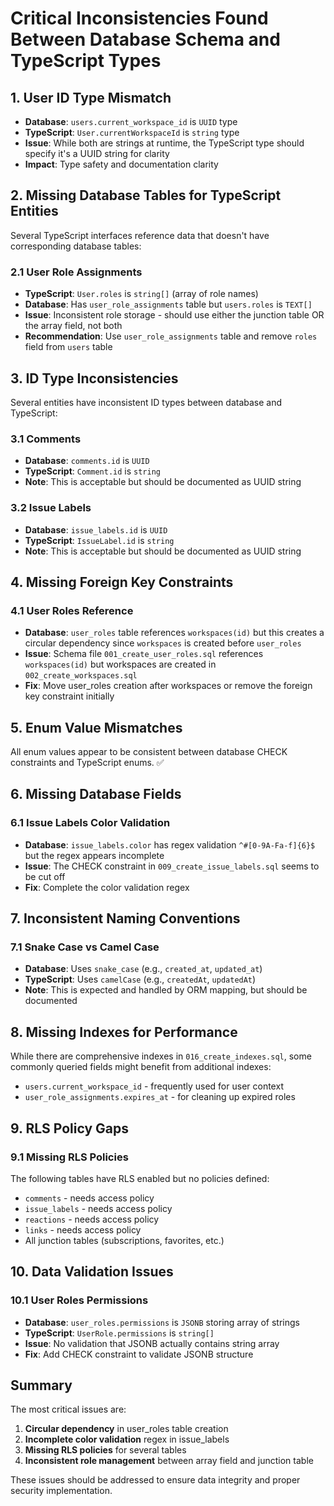 # Critical Inconsistencies Found Between Database Schema and TypeScript Types

## 1. **User ID Type Mismatch**
- **Database**: `users.current_workspace_id` is `UUID` type
- **TypeScript**: `User.currentWorkspaceId` is `string` type
- **Issue**: While both are strings at runtime, the TypeScript type should specify it's a UUID string for clarity
- **Impact**: Type safety and documentation clarity

## 2. **Missing Database Tables for TypeScript Entities**
Several TypeScript interfaces reference data that doesn't have corresponding database tables:

### 2.1 User Role Assignments
- **TypeScript**: `User.roles` is `string[]` (array of role names)
- **Database**: Has `user_role_assignments` table but `users.roles` is `TEXT[]`
- **Issue**: Inconsistent role storage - should use either the junction table OR the array field, not both
- **Recommendation**: Use `user_role_assignments` table and remove `roles` field from `users` table

## 3. **ID Type Inconsistencies**
Several entities have inconsistent ID types between database and TypeScript:

### 3.1 Comments
- **Database**: `comments.id` is `UUID`
- **TypeScript**: `Comment.id` is `string`
- **Note**: This is acceptable but should be documented as UUID string

### 3.2 Issue Labels
- **Database**: `issue_labels.id` is `UUID`
- **TypeScript**: `IssueLabel.id` is `string`
- **Note**: This is acceptable but should be documented as UUID string

## 4. **Missing Foreign Key Constraints**
### 4.1 User Roles Reference
- **Database**: `user_roles` table references `workspaces(id)` but this creates a circular dependency since `workspaces` is created before `user_roles`
- **Issue**: Schema file `001_create_user_roles.sql` references `workspaces(id)` but workspaces are created in `002_create_workspaces.sql`
- **Fix**: Move user_roles creation after workspaces or remove the foreign key constraint initially

## 5. **Enum Value Mismatches**
All enum values appear to be consistent between database CHECK constraints and TypeScript enums. ✅

## 6. **Missing Database Fields**
### 6.1 Issue Labels Color Validation
- **Database**: `issue_labels.color` has regex validation `^#[0-9A-Fa-f]{6}$` but the regex appears incomplete
- **Issue**: The CHECK constraint in `009_create_issue_labels.sql` seems to be cut off
- **Fix**: Complete the color validation regex

## 7. **Inconsistent Naming Conventions**
### 7.1 Snake Case vs Camel Case
- **Database**: Uses `snake_case` (e.g., `created_at`, `updated_at`)
- **TypeScript**: Uses `camelCase` (e.g., `createdAt`, `updatedAt`)
- **Note**: This is expected and handled by ORM mapping, but should be documented

## 8. **Missing Indexes for Performance**
While there are comprehensive indexes in `016_create_indexes.sql`, some commonly queried fields might benefit from additional indexes:
- `users.current_workspace_id` - frequently used for user context
- `user_role_assignments.expires_at` - for cleaning up expired roles

## 9. **RLS Policy Gaps**
### 9.1 Missing RLS Policies
The following tables have RLS enabled but no policies defined:
- `comments` - needs access policy
- `issue_labels` - needs access policy  
- `reactions` - needs access policy
- `links` - needs access policy
- All junction tables (subscriptions, favorites, etc.)

## 10. **Data Validation Issues**
### 10.1 User Roles Permissions
- **Database**: `user_roles.permissions` is `JSONB` storing array of strings
- **TypeScript**: `UserRole.permissions` is `string[]`
- **Issue**: No validation that JSONB actually contains string array
- **Fix**: Add CHECK constraint to validate JSONB structure

## Summary
The most critical issues are:
1. **Circular dependency** in user_roles table creation
2. **Incomplete color validation** regex in issue_labels
3. **Missing RLS policies** for several tables
4. **Inconsistent role management** between array field and junction table

These issues should be addressed to ensure data integrity and proper security implementation.